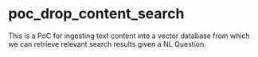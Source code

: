 # poc_drop_content_search
This is a PoC for ingesting text content into a vector database from which we can retrieve relevant search results given a NL Question.
